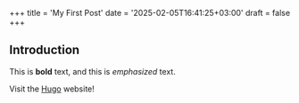 +++
title = 'My First Post'
date = '2025-02-05T16:41:25+03:00'
draft = false
+++
## Introduction

This is **bold** text, and this is *emphasized* text.

Visit the [Hugo](https://gohugo.io) website!